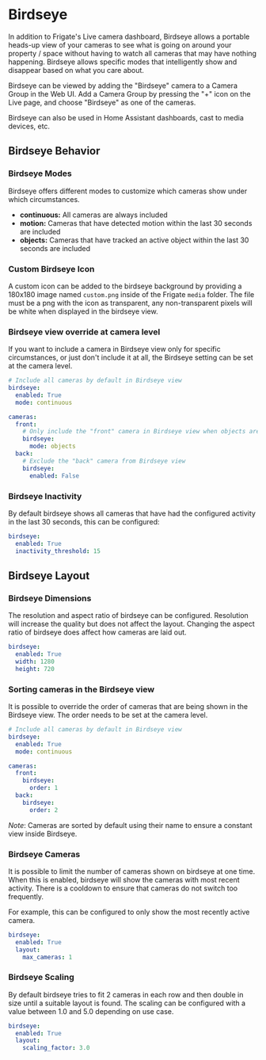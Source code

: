 # Birdseye

In addition to Frigate's Live camera dashboard, Birdseye allows a portable heads-up view of your cameras to see what is going on around your property / space without having to watch all cameras that may have nothing happening. Birdseye allows specific modes that intelligently show and disappear based on what you care about.

Birdseye can be viewed by adding the "Birdseye" camera to a Camera Group in the Web UI. Add a Camera Group by pressing the "+" icon on the Live page, and choose "Birdseye" as one of the cameras.

Birdseye can also be used in Home Assistant dashboards, cast to media devices, etc.

## Birdseye Behavior

### Birdseye Modes

Birdseye offers different modes to customize which cameras show under which circumstances.

- **continuous:** All cameras are always included
- **motion:** Cameras that have detected motion within the last 30 seconds are included
- **objects:** Cameras that have tracked an active object within the last 30 seconds are included

### Custom Birdseye Icon

A custom icon can be added to the birdseye background by providing a 180x180 image named `custom.png` inside of the Frigate `media` folder. The file must be a png with the icon as transparent, any non-transparent pixels will be white when displayed in the birdseye view.

### Birdseye view override at camera level

If you want to include a camera in Birdseye view only for specific circumstances, or just don't include it at all, the Birdseye setting can be set at the camera level.

```yaml
# Include all cameras by default in Birdseye view
birdseye:
  enabled: True
  mode: continuous

cameras:
  front:
    # Only include the "front" camera in Birdseye view when objects are detected
    birdseye:
      mode: objects
  back:
    # Exclude the "back" camera from Birdseye view
    birdseye:
      enabled: False
```

### Birdseye Inactivity

By default birdseye shows all cameras that have had the configured activity in the last 30 seconds, this can be configured:

```yaml
birdseye:
  enabled: True
  inactivity_threshold: 15
```

## Birdseye Layout

### Birdseye Dimensions

The resolution and aspect ratio of birdseye can be configured. Resolution will increase the quality but does not affect the layout. Changing the aspect ratio of birdseye does affect how cameras are laid out.

```yaml
birdseye:
  enabled: True
  width: 1280
  height: 720
```

### Sorting cameras in the Birdseye view

It is possible to override the order of cameras that are being shown in the Birdseye view.
The order needs to be set at the camera level.

```yaml
# Include all cameras by default in Birdseye view
birdseye:
  enabled: True
  mode: continuous

cameras:
  front:
    birdseye:
      order: 1
  back:
    birdseye:
      order: 2
```

_Note_: Cameras are sorted by default using their name to ensure a constant view inside Birdseye.

### Birdseye Cameras

It is possible to limit the number of cameras shown on birdseye at one time. When this is enabled, birdseye will show the cameras with most recent activity. There is a cooldown to ensure that cameras do not switch too frequently.

For example, this can be configured to only show the most recently active camera.

```yaml
birdseye:
  enabled: True
  layout:
    max_cameras: 1
```

### Birdseye Scaling

By default birdseye tries to fit 2 cameras in each row and then double in size until a suitable layout is found. The scaling can be configured with a value between 1.0 and 5.0 depending on use case.

```yaml
birdseye:
  enabled: True
  layout:
    scaling_factor: 3.0
```

